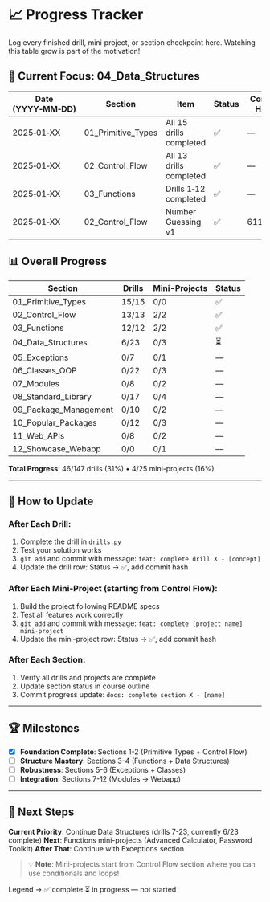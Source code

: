 # 📈 Progress Tracker

Log every finished drill, mini‑project, or section checkpoint here. Watching this table grow is part of the motivation!

## 🧠 **Current Focus: 04_Data_Structures**

| Date (YYYY‑MM‑DD) | Section            | Item                    | Status | Commit Hash |
| ----------------- | ------------------ | ----------------------- | ------ | ----------- |
| 2025‑01‑XX        | 01_Primitive_Types | All 15 drills completed | ✅     | —           |
| 2025‑01‑XX        | 02_Control_Flow    | All 13 drills completed | ✅     | —           |
| 2025‑01‑XX        | 03_Functions       | Drills 1‑12 completed   | ✅     | —           |
| 2025‑01‑XX        | 02_Control_Flow    | Number Guessing v1      | ✅     | 611d415     |

## 📊 **Overall Progress**

| Section               | Drills | Mini-Projects | Status |
| --------------------- | ------ | ------------- | ------ |
| 01_Primitive_Types    | 15/15  | 0/0           | ✅     |
| 02_Control_Flow       | 13/13  | 2/2           | ✅     |
| 03_Functions          | 12/12  | 2/2           | ✅     |
| 04_Data_Structures    | 6/23   | 0/3           | ⏳     |
| 05_Exceptions         | 0/7    | 0/1           | —      |
| 06_Classes_OOP        | 0/22   | 0/3           | —      |
| 07_Modules            | 0/8    | 0/2           | —      |
| 08_Standard_Library   | 0/17   | 0/4           | —      |
| 09_Package_Management | 0/10   | 0/2           | —      |
| 10_Popular_Packages   | 0/12   | 0/3           | —      |
| 11_Web_APIs           | 0/8    | 0/2           | —      |
| 12_Showcase_Webapp    | 0/0    | 0/1           | —      |

**Total Progress**: 46/147 drills (31%) • 4/25 mini-projects (16%)

---

## 📝 **How to Update**

### **After Each Drill**:

1. Complete the drill in `drills.py`
2. Test your solution works
3. `git add` and commit with message: `feat: complete drill X - [concept]`
4. Update the drill row: Status → ✅, add commit hash

### **After Each Mini-Project** (starting from Control Flow):

1. Build the project following README specs
2. Test all features work correctly
3. `git add` and commit with message: `feat: complete [project name] mini-project`
4. Update the mini-project row: Status → ✅, add commit hash

### **After Each Section**:

1. Verify all drills and projects are complete
2. Update section status in course outline
3. Commit progress update: `docs: complete section X - [name]`

---

## 🏆 **Milestones**

- [x] **Foundation Complete**: Sections 1-2 (Primitive Types + Control Flow)
- [ ] **Structure Mastery**: Sections 3-4 (Functions + Data Structures)
- [ ] **Robustness**: Sections 5-6 (Exceptions + Classes)
- [ ] **Integration**: Sections 7-12 (Modules → Webapp)

---

## 🎯 **Next Steps**

**Current Priority**: Continue Data Structures (drills 7-23, currently 6/23 complete)
**Next**: Functions mini-projects (Advanced Calculator, Password Toolkit)
**After That**: Continue with Exceptions section

> 💡 **Note**: Mini-projects start from Control Flow section where you can use conditionals and loops!

Legend → ✅ complete ⏳ in progress — not started
